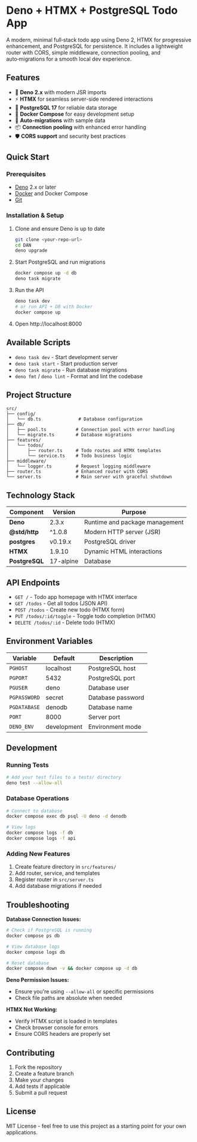 # Deno + HTMX + PostgreSQL Todo App

A modern, minimal full‑stack todo app using Deno 2, HTMX for progressive enhancement, and PostgreSQL for persistence. It includes a lightweight router with CORS, simple middleware, connection pooling, and auto‑migrations for a smooth local dev experience.

## Features

- 🦕 **Deno 2.x** with modern JSR imports
- ⚡ **HTMX** for seamless server-side rendered interactions
- 🐘 **PostgreSQL 17** for reliable data storage
- 🐳 **Docker Compose** for easy development setup
- 🔄 **Auto-migrations** with sample data
- 📦 **Connection pooling** with enhanced error handling
- 🛡️ **CORS support** and security best practices

## Quick Start

### Prerequisites

- [Deno](https://deno.land/) 2.x or later
- [Docker](https://www.docker.com/) and Docker Compose
- [Git](https://git-scm.com/)

### Installation & Setup

1. Clone and ensure Deno is up to date
   ```bash
   git clone <your-repo-url>
   cd DAN
   deno upgrade
   ```
2. Start PostgreSQL and run migrations
   ```bash
   docker compose up -d db
   deno task migrate
   ```
3. Run the API
   ```bash
   deno task dev
   # or run API + DB with Docker
   docker compose up
   ```
4. Open http://localhost:8000

## Available Scripts

- `deno task dev` - Start development server
- `deno task start` - Start production server
- `deno task migrate` - Run database migrations
- `deno fmt` / `deno lint` - Format and lint the codebase

## Project Structure

```
src/
├── config/
│   └── db.ts              # Database configuration
├── db/
│   ├── pool.ts           # Connection pool with error handling
│   └── migrate.ts        # Database migrations
├── features/
│   └── todos/
│       ├── router.ts     # Todo routes and HTMX templates
│       └── service.ts    # Todo business logic
├── middleware/
│   └── logger.ts         # Request logging middleware
├── router.ts             # Enhanced router with CORS
└── server.ts             # Main server with graceful shutdown
```

## Technology Stack

| Component      | Version   | Purpose                        |
| -------------- | --------- | ------------------------------ |
| **Deno**       | 2.3.x     | Runtime and package management |
| **@std/http**  | ^1.0.8    | Modern HTTP server (JSR)       |
| **postgres**   | v0.19.x   | PostgreSQL driver              |
| **HTMX**       | 1.9.10    | Dynamic HTML interactions      |
| **PostgreSQL** | 17-alpine | Database                       |

## API Endpoints

- `GET /` - Todo app homepage with HTMX interface
- `GET /todos` - Get all todos (JSON API)
- `POST /todos` - Create new todo (HTMX form)
- `PUT /todos/:id/toggle` - Toggle todo completion (HTMX)
- `DELETE /todos/:id` - Delete todo (HTMX)

## Environment Variables

| Variable     | Default     | Description       |
| ------------ | ----------- | ----------------- |
| `PGHOST`     | localhost   | PostgreSQL host   |
| `PGPORT`     | 5432        | PostgreSQL port   |
| `PGUSER`     | deno        | Database user     |
| `PGPASSWORD` | secret      | Database password |
| `PGDATABASE` | denodb      | Database name     |
| `PORT`       | 8000        | Server port       |
| `DENO_ENV`   | development | Environment mode  |

## Development

### Running Tests

```bash
# Add your test files to a tests/ directory
deno test --allow-all
```

### Database Operations

```bash
# Connect to database
docker compose exec db psql -U deno -d denodb

# View logs
docker compose logs -f db
docker compose logs -f api
```

### Adding New Features

1. Create feature directory in `src/features/`
2. Add router, service, and templates
3. Register router in `src/server.ts`
4. Add database migrations if needed

## Troubleshooting

**Database Connection Issues:**

```bash
# Check if PostgreSQL is running
docker compose ps db

# View database logs
docker compose logs db

# Reset database
docker compose down -v && docker compose up -d db
```

**Deno Permission Issues:**

- Ensure you're using `--allow-all` or specific permissions
- Check file paths are absolute when needed

**HTMX Not Working:**

- Verify HTMX script is loaded in templates
- Check browser console for errors
- Ensure CORS headers are properly set

## Contributing

1. Fork the repository
2. Create a feature branch
3. Make your changes
4. Add tests if applicable
5. Submit a pull request

## License

MIT License - feel free to use this project as a starting point for your own applications.
